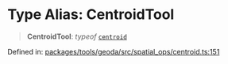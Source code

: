 # Type Alias: CentroidTool

> **CentroidTool**: *typeof* [`centroid`](../variables/centroid.md)

Defined in: [packages/tools/geoda/src/spatial\_ops/centroid.ts:151](https://github.com/GeoDaCenter/openassistant/blob/dc72d81a35cf8e46295657303846fbb4ad891993/packages/tools/geoda/src/spatial_ops/centroid.ts#L151)
